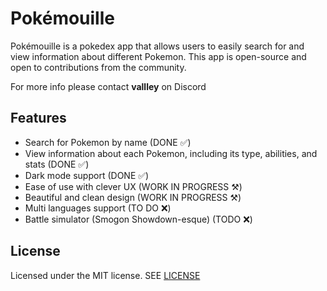 # Pokémouille

Pokémouille is a pokedex app that allows users to easily search for and view information about different Pokemon. This app is open-source and open to contributions from the community.

For more info please contact **vallley** on Discord

## Features

- Search for Pokemon by name (DONE ✅)
- View information about each Pokemon, including its type, abilities, and stats (DONE ✅)
- Dark mode support (DONE ✅)
- Ease of use with clever UX (WORK IN PROGRESS ⚒️)
- Beautiful and clean design (WORK IN PROGRESS ⚒️)
- Multi languages support (TO DO ❌)
- Battle simulator (Smogon Showdown-esque) (TODO ❌)

## License

Licensed under the MIT license. SEE [LICENSE](LICENSE)
